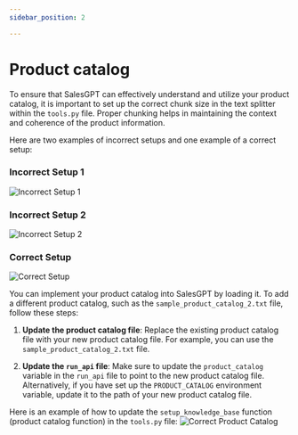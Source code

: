 ```yaml
---
sidebar_position: 2

---
```


# Product catalog
To ensure that SalesGPT can effectively understand and utilize your product catalog, it is important to set up the correct chunk size in the text splitter within the `tools.py` file. Proper chunking helps in maintaining the context and coherence of the product information.

Here are two examples of incorrect setups and one example of a correct setup:

### Incorrect Setup 1
![Incorrect Setup 1](/img/bad_1.png)

### Incorrect Setup 2
![Incorrect Setup 2](/img/bad_2.png)

### Correct Setup
![Correct Setup](/img/correct.png)

You can implement your product catalog into SalesGPT by loading it. 
To add a different product catalog, such as the `sample_product_catalog_2.txt` file, follow these steps:

1. **Update the product catalog file**: Replace the existing product catalog file with your new product catalog file. For example, you can use the `sample_product_catalog_2.txt` file.

2. **Update the `run_api` file**: Make sure to update the `product_catalog` variable in the `run_api` file to point to the new product catalog file. Alternatively, if you have set up the `PRODUCT_CATALOG` environment variable, update it to the path of your new product catalog file.

Here is an example of how to update the `setup_knowledge_base` function (product catalog function) in the `tools.py` file:
![Correct Product Catalog](/img/new_products.png)

